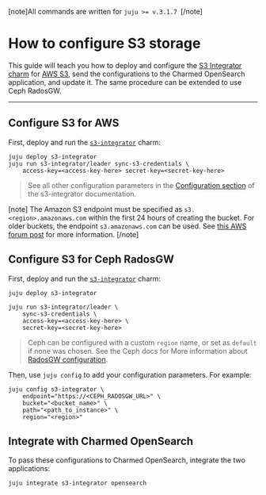 [note]All commands are written for `juju >= v.3.1.7 `[/note]

# How to configure S3 storage 

This guide will teach you how to deploy and configure the [S3 Integrator charm](https://charmhub.io/s3-integrator) for [AWS S3](https://aws.amazon.com/s3/), send the configurations to the Charmed OpenSearch application, and update it. The same procedure can be extended to use Ceph RadosGW.

---

## Configure S3 for AWS

First, deploy and run the [`s3-integrator`](https://charmhub.io/s3-integrator) charm:

```shell
juju deploy s3-integrator
juju run s3-integrator/leader sync-s3-credentials \
    access-key=<access-key-here> secret-key=<secret-key-here>
```

>See all other configuration parameters in the [Configuration section](https://charmhub.io/s3-integrator/configuration)  of the s3-integrator documentation.

[note] The Amazon S3 endpoint must be specified as `s3.<region>.amazonaws.com` within the first 24 hours of creating the bucket. For older buckets, the endpoint `s3.amazonaws.com` can be used. See [this AWS forum post](https://repost.aws/knowledge-center/s3-http-307-response) for more information. [/note]

## Configure S3 for Ceph RadosGW

First, deploy and run the [`s3-integrator`](https://charmhub.io/s3-integrator) charm:

```shell
juju deploy s3-integrator

juju run s3-integrator/leader \
    sync-s3-credentials \
    access-key=<access-key-here> \
    secret-key=<secret-key-here>
```

>Ceph can be configured with a custom `region` name, or set as `default` if none was chosen. See the Ceph docs for More information about [RadosGW configuration](https://docs.ceph.com/en/latest/man/8/radosgw-admin/).

Then, use `juju config` to add your configuration parameters. For example:

```shell
juju config s3-integrator \
    endpoint="https://<CEPH_RADOSGW_URL>" \
    bucket="<bucket_name>" \
    path="<path_to_instance>" \
    region="<region>"
```

## Integrate with Charmed OpenSearch

To pass these configurations to Charmed OpenSearch, integrate the two applications:

```shell
juju integrate s3-integrator opensearch
```